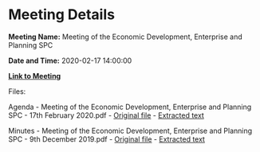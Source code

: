 # Meeting Details

**Meeting Name:** Meeting of the Economic Development, Enterprise and Planning SPC

**Date and Time:** 2020-02-17 14:00:00

**[Link to Meeting](https://www.limerick.ie/council/whats-on/meeting-economic-development-enterprise-and-planning-spc-16)**

Files: 

Agenda - Meeting of the Economic Development, Enterprise and Planning SPC - 17th February 2020.pdf - [Original file](https://www.limerick.ie/sites/default/files/media/documents/2020-02/agenda-of-spc-mtg-17th-feb-2020.pdf) - [Extracted text](./Agenda%20-%C2%A0Meeting%20of%20the%20Economic%20Development%2C%20Enterprise%20and%20Planning%20SPC%20-%2017th%20February%202020.md)

Minutes - Meeting of the Economic Development, Enterprise and Planning SPC - 9th December 2019.pdf - [Original file](https://www.limerick.ie/sites/default/files/media/documents/2020-02/minutes-of-spc-9th-dec-2019.pdf) - [Extracted text](./Minutes%20-%C2%A0Meeting%20of%20the%20Economic%20Development%2C%20Enterprise%20and%20Planning%20SPC%20-%209th%20December%202019.md)

